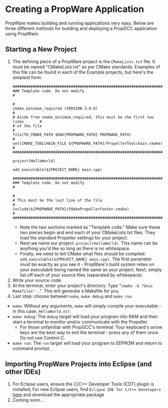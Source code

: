 Creating a PropWare Application
===============================

PropWare makes building and running applications very easy. Below are three different methods for building and
deploying a PropGCC application using PropWare.

Starting a New Project
----------------------
1. The defining piece of a PropWare project is the `CMakeLists.txt` file. It must be named "CMakeLists.txt" as per CMake
   standards. Examples of this file can be found in each of the Example projects, but here's the simplest form:
   ~~~~~~~~~~~~~~~~~~~~~~~~~~~~~~~~~~~~~~~~~~~~~~~~~~~~~~~~~~~~~~~~~~~~~~~~~~~~~{.cmake}
   #############################################################################
   ### Template code. Do not modify                                            #
                                                                               #
   cmake_minimum_required (VERSION 3.0.0)                                      #
   # Aside from cmake_minimum_required, this must be the first two lines       #
   # of the file                                                               #
   file(TO_CMAKE_PATH $ENV{PROPWARE_PATH} PROPWARE_PATH)                       #
   set(CMAKE_TOOLCHAIN_FILE ${PROPWARE_PATH}/PropellerToolchain.cmake)         #
   #############################################################################

   project(HelloWorld)

   add_executable(${PROJECT_NAME} main.cpp)

   #############################################################################
   ### Template code. Do not modify                                            #
                                                                               #
   # This must be the last line of the file                                    #
   include(${PROPWARE_PATH}/CMakePropellerFooter.cmake)                        #
   #############################################################################
   ~~~~~~~~~~~~~~~~~~~~~~~~~~~~~~~~~~~~~~~~~~~~~~~~~~~~~~~~~~~~~~~~~~~~~~~~~~~~~
   * Note the two sections marked as "Template code." Make sure these two pieces begin and end each of your
     CMakeLists.txt files. They load the standard Propeller settings for your project.
   * Next we name our project: `project(HelloWorld)`. This name can be anything you'd like so long as there is no 
     whitespace.
   * Finally, we need to tell CMake what files should be compiled: `add_executable(${PROJECT_NAME} main.cpp)`.
     The first parameter _must_ be exactly as you see it - PropWare's build system relies on your executable being named
     the same as your project. Next, simply list off each of your source files (separated by whitespace).
2. Write your source code.
3. At the terminal, enter your project's directory. Type "`cmake -G "Unix Makefiles" .`". This will generate a Makefile
   for you.
4. Last step: choose between `make`, `make debug` and `make run`.
  * `make`: Without any arguments, `make` will simply compile your executable - in this case, `HelloWorld.elf`.
  * `make debug`: The `debug` target will load your program into RAM and then start a terminal to monitor and/or
    communicate with the Propeller.
    * For those unfamiliar with PropGCC's terminal: Your keyboard's arrow keys are the best way to exit the terminal - 
      press any of them once. Do not use Control-C.
  * `make run`: The `run` target will load your program to EEPROM and return to command prompt.

Importing PropWare Projects into Eclipse (and other IDEs)
---------------------------------------------------------
1. For Eclipse users, ensure the C/C++ Developer Tools (CDT) plugin is installed; For new Eclipse users, find
   `Eclipse IDE for C/C++ Developers` [here](http://www.eclipse.org/downloads/) and download the appropriate package
2. Coming soon...
